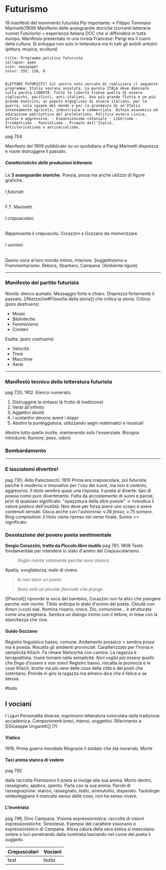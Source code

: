 # Futurismo 
19 manifesti del movimento futurista
Più importante -> Filippo Tommaso Marinetti(1909)
Manifesto delle avanguardie storiche (correnti letterarie nuove)
Futurismo = esperienza italiana DOC che si diffonderà in tutta europa. 
Manifesto presentato in una rivista Francese: Parigi era il cuore della cultura. 
Si sviluppa non solo in letteratura ma in tutti gli ambiti artistici (pittura, musica, scultura)

```ad-note
title: Programma politico futurista
collapse: open 
icon: newspaper
color: 255, 120, 0


ELETTORI FUTURISTI! Col vostro voto cercate di realizzare il seguente programma: Italia sovrana assoluta. La parola ITALA deve dominare sulla parola LIBERTÀ. Tutte le libertà tranne quella di essere vigliacchi, pacifisti, anti-italiani. Una più grande flotta e un più grande esercito; un popolo orgoglioso di essere italiano, per la guerra, sola igiene del mondo e per la grandezza di un'Italia intensamente agricola, industriale e commerciale. Difesa economica ed educazione patriottica del proletariato. Politica estera cinica, astuta e aggressiva. - Espansionismo coloniale - Liberismo - Irredentismo - Panitalismo - Primato dell'Italia. 
Anticlericalismo e antisocialismo. 
```

pag 704

Manifesto del 1909 pubblicato su un quotidiano a Parigi Marinetti disprezza e vuole distruggere il passato. 
##### Caratteristiche delle produzioni letterarie 
Le **3 avanguardie storiche**. Poesia, prosa ma anche utilizzo di figure grafiche. 
###### I futuristi:
F.T. Marinetti. 
###### I crepuscolari:
Rappresenta il crepuscolo, 
Corazzini e Gozzano da memorizzare
###### I vociani:
Danno voce al loro mondo intimo, interiore. Soggettivismo e  Frammentarismo. 
Rebora, Sbarbaro, Campana. (Ambiente ligure)

---
### Manifesto del partito futurista 
Novità: elenco puntato. 
Messaggio forte e chiaro. Disprezza fortemente il passato. [[Nietzsche#Filosofia della storia]] che critica la storia.
Critica: (*pars destruens*) 
- Musei 
- Biblioteche
- Femminismo 
- Cimiteri 

Esalta: (*pars costruens*)
- Velocità
- Treni
- Macchine
- Aerei
---
### Manifesto tecnico della letteratura futurista
pag 720, 1912. 
Elenco numerato: 
1. Distruggere la sintassi (è frutto di tradizione)
2. Verbi all'infinito
3. Aggettivi aboliti
4. I sostantivi devono avere i doppi 
5. Abolire la punteggiatura, utilizzando segni matematici e musicali

Abolire tutto quello inutile, mantenendo solo l'essenziale. 
Bisogna introdurre: Rumore, peso, odore

### Bombardamento 
---
### E lasciatemi divertire! 
pag 730; Aldo Palazzeschi; 1910
Prima era crepuscolare, poi futurista perchè è moderno e innovativo per l'uso dei suoni, ma non è violento, aggressivo. 
Il titolo sembra quasi una risposta. 
Il poeta si diverte: tipo di poesia come puro divertimento. Fatta da accostamento di suoni e parole, privi di qualsiasi significato. 
"spazzatura della altre poesie" -> rivendica il valore poetico dell'inutilità: Non deve per forza avere uno scopo e avere contenuti sensati. 
Gioca anche con l'autoironia: v.38 *fesso*, v.75 *somaro*.
Ring composition: il titolo viene ripreso nel verso finale. 
Suono >> significato. 

### Desolazione del povero poeta sentimentale
**Sergio Corazzini; tratto da *Piccolo libro inutile*** pag 761; 1906
Testo fondamentale per intendere lo stato d'animo del Crepuscolarismo. 
> *Voglio morire solamente perchè sono stanco.*

Apatia, svogliatezza, male di vivere.

> *Io non sono un poeta.*

> *Sono solo un piccolo fanciullo che piange.* 

[[Pascoli]] riprende la voce del bambino, Corazzini non fa altro che piangere perchè vole morire. 
Titolo anticipa lo stato d'animo del poeta. 
Chiude con *Amen* (=così sia). Nomina rosario, croce, Dio, comunione... è strutturata come una preghiera. 
Sembra un dialogo intimo con il lettore, in linea con la stanchezza che vive. 

#### Guido Gozzano
Registro linguistico basso, comune. Andamento prosaico = sembra prosa ma è poesia. Riscatta gli ambienti provinciali. 
Caratterizzato per l'ironia e semplicità
Kitsch. 
Fa rimare Nietzsche con camice. La ragazza è terrapiattista. 
Vuole tornare nella semplicità. *Non voglio più essere quello che fingo d'essere e non sono!*
Registro basso, riscatta la provincia e le cose Kitsch, brutte ma più vere delle cose della città e dei poeti che ostentano. Prende in giro la ragazza ma almeno dice che è felice e se stessa. 


#todo
## I vociani 
I Liguri
Personalità diverse, esprimono letteratura svincolata dalla tradizione accademica. Componimenti brevi, intensi, soggettivi. 
Riferimento a [[Giuseppe Ungaretti]] (?)
#### Viatico 
1916, Prima guerra mondiale
Ringrazie il soldato che sta morendo. 
Morte 
#### Taci anima stanca di vedere
pag 792

dalla raccolta *Pianissimo*
Il poeta si rivolge alla sua anima. 
Morto dentro, rassegnato, apatico, spento. Parla con la sua anima. 
Parole di rassegnazione: stanco, rassegnato, tedio, ammutolito, disperato.
Tautologie simboleggiano il mancato senso delle cose, non ha senso vivere. 
#### L'invetriata
pag 796, Dino Campana. 
Visione espressionistica: raccolta di visioni espressionistiche. Sinestesie. 
Esempio del carattere visionario e espressionistico di Campana. Afosa calura della sera estiva si mescolano ombre e luci penetrando dalla invetriata lasciando nel cuore del poeta il *suggello*. 

| Crepuscolari | Vociani |
| ------------ | ------- |
| test         | testo   |













